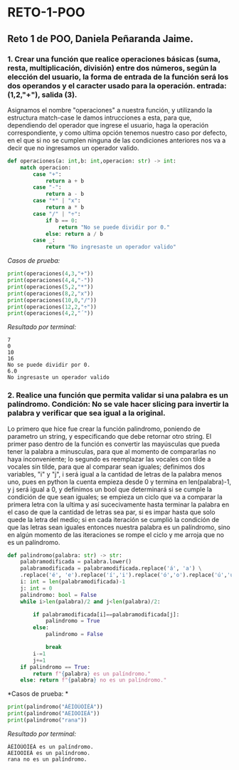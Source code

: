 # RETO-1-POO
## Reto 1 de POO, Daniela Peñaranda Jaime.
### 1. Crear una función que realice operaciones básicas (suma, resta, multiplicación, división) entre dos números, según la elección del usuario, la forma de entrada de la función será los dos operandos y el caracter usado para la operación. entrada: (1,2,"+"), salida (3).
Asignamos el nombre "operaciones" a nuestra función, y utilizando la estructura match-case le damos intrucciones a esta, para que, dependiendo del operador que ingrese el usuario, haga la operación correspondiente, y como ultima opción tenemos nuestro caso por defecto, en el que si no se cumplen ninguna de las condiciones anteriores nos va a decir que no ingresamos un operador valido.
```python
def operaciones(a: int,b: int,operacion: str) -> int:
    match operacion:
        case "+":
            return a + b
        case "-":
            return a - b
        case "*" | "x":
            return a * b
        case "/" | "÷":
            if b == 0:
                return "No se puede dividir por 0."
            else: return a / b
        case _:
            return "No ingresaste un operador valido"
```
*Casos de prueba:*
```python
print(operaciones(4,3,"+"))
print(operaciones(4,4,"-"))
print(operaciones(5,2,"*"))
print(operaciones(8,2,"x"))
print(operaciones(10,0,"/"))
print(operaciones(12,2,"÷"))
print(operaciones(4,2,"´"))
```
*Resultado por terminal:*
```
7
0
10
16
No se puede dividir por 0.
6.0
No ingresaste un operador valido
```

### 2. Realice una función que permita validar si una palabra es un palíndromo. Condición: No se vale hacer slicing para invertir la palabra y verificar que sea igual a la original.
Lo primero que hice fue crear la función palindromo, poniendo de parametro un string, y especificando que debe retornar otro string. El primer paso dentro de la función es convertir las mayúsculas que pueda tener la palabra a minusculas, para que al momento de compararlas no haya inconveniente; lo segundo es reemplazar las vocales con tilde a vocales sin tilde, para que al comparar sean iguales; definimos dos variables, "i" y "j", i será igual a la cantidad de letras de la palabra menos uno, pues en python la cuenta empieza desde 0 y termina en len(palabra)-1, y j será igual a 0, y definimos un bool que determinará si se cumple la condición de que sean iguales; se empieza un ciclo que va a comparar la primera letra con la ultima y así sucecivamente hasta terminar la palabra en el caso de que la cantidad de letras sea par, si es impar hasta que solo quede la letra del medio; si en cada iteración se cumplió la condición de que las letras sean iguales entonces nuestra palabra es un palíndromo, sino en algún momento de las iteraciones se rompe el ciclo y me arroja que no es un palíndromo. 
```python
def palindromo(palabra: str) -> str:
    palabramodificada = palabra.lower()
    palabramodificada = palabramodificada.replace('á', 'a') \
    .replace('é', 'e').replace('í','i').replace('ó','o').replace('ú','u')
    i: int = len(palabramodificada)-1
    j: int = 0
    palindromo: bool = False
    while i>len(palabra)/2 and j<len(palabra)/2:

        if palabramodificada[i]==palabramodificada[j]:
            palindromo = True
        else: 
            palindromo = False 

            break
        i-=1
        j+=1
    if palindromo == True:
        return f"{palabra} es un palíndromo."
    else: return f"{palabra} no es un palíndromo."
```
*Casos de prueba: *
```python
print(palindromo("ÁÉÍÓÚÓÍÉÁ"))
print(palindromo("AEIOOIEÁ"))
print(palindromo("rana"))
```
*Resultado por terminal:*
```
ÁÉÍÓÚÓÍÉÁ es un palíndromo.
AEIOOIEÁ es un palíndromo.
rana no es un palíndromo.
```
